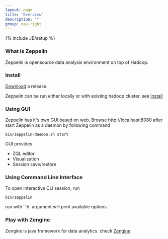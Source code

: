 ```yaml
---
layout: page
title: "Overview"
description: ""
group: nav-right
---
```

{% include JB/setup %}

### What is Zeppelin

Zeppelin is opensource data analysis environment on top of Hadoop.


### Install

[Download](./download.html) a release.

Zeppelin can be run either locally or with existing hadoop cluster. see [install](./docs/install/install.html)


### Using GUI

Zeppelin has it's own GUI based on web. Browse http://localhost:8080 after start Zeppelin as a daemon by following command

```
bin/zeppelin-daemon.sh start
```

GUI provides
 * ZQL editor
 * Visualization
 * Session save/restore

### Using Command Line Interface

To open interactive CLI session, run

```
bin/zeppelin
```

run with '-h' argument will print available options.


### Play with Zengine

Zengine is java framework for data analytics. check [Zengine](./zengine.html)
